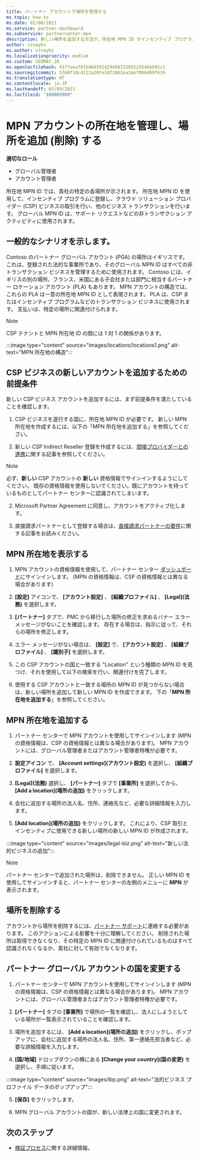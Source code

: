 ```yaml
---
title: パートナー アカウントで場所を管理する
ms.topic: how-to
ms.date: 02/08/2021
ms.service: partner-dashboard
ms.subservice: partnercenter-mpn
description: 新しい場所を追加する方法や、所在地 MPN ID がインセンティブ プログラム、CSP ビジネス、サブスクリプション、その他のトランザクションでどのように使用されるかについて説明します。
author: vinayks
ms.author: vinayks
ms.localizationpriority: medium
ms.custom: SEOMAY.20
ms.openlocfilehash: 41ffaeaf0fb46659142949872295523546bb91c1
ms.sourcegitcommit: 5768f10cd122a20fe3df3062ea34e7096d99f639
ms.translationtype: HT
ms.contentlocale: ja-JP
ms.lasthandoff: 02/09/2021
ms.locfileid: "100005909"
---
```

# <a name="manage-your-mpn-account-locations-and-add-delete-a-location"></a>MPN アカウントの所在地を管理し、場所を追加 (削除) する


**適切なロール**

- グローバル管理者
- アカウント管理者

所在地 MPN ID では、貴社の特定の各場所が示されます。 所在地 MPN ID を使用して、インセンティブ プログラムに登録し、クラウド ソリューション プロバイダー (CSP) ビジネスの取引を行い、他のビジネス トランザクションを行います。 グローバル MPN ID は、サポート リクエストなどの非トランザクション アクティビティに使用されます。

## <a name="the-following-is-a-typical-scenario"></a>一般的なシナリオを示します。

Contoso のパートナー グローバル アカウント (PGA) の場所はイギリスです。 これは、登録された法的な事業所であり、そのグローバル MPN ID はすべての非トランザクション ビジネスを管理するために使用されます。 Contoso には、イギリスの別の場所、フランス、米国にある子会社または部門に相当するパートナー ロケーション アカウント (PLA) もあります。 MPN アカウントの構造では、これらの PLA は一意の所在地 MPN ID として表現されます。 PLA は、CSP またはインセンティブ プログラムなどのトランザクション ビジネスに使用されます。 支払いは、特定の場所に関連付けられます。 

>[!NOTE]
>CSP テナントと MPN 所在地 ID の間には 1 対 1 の関係があります。

:::image type="content" source="images/locations/locations1.png" alt-text="MPN 所在地の構造":::

## <a name="prerequisites-in-order-to-add-a-new-account-for-a-csp-business"></a>CSP ビジネスの新しいアカウントを追加するための前提条件

新しい CSP ビジネス アカウントを追加するには、まず前提条件を満たしていることを確認します。

1. CSP ビジネスを遂行する国に、所在地 MPN ID が必要です。 新しい MPN 所在地を作成するには、以下の「MPN 所在地を追加する」を参照してください。
  
1. 新しい CSP Indirect Reseller 登録を作成するには、[間接プロバイダーとの連携](indirect-reseller-tasks-in-partner-center.md#get-started)に関する記事を参照してください。 

>[!NOTE] 
 >必ず、**新しい** CSP アカウントの **新しい** 資格情報でサインインするようにしてください。 既存の資格情報を使用しないでください。既にアカウントを持っているものとしてパートナー センターに認識されてしまいます。

2. Microsoft Partner Agreement に同意し、アカウントをアクティブ化します。

1. 直接請求パートナーとして登録する場合は、[直接請求パートナーの要件](direct-partner-new-requirements.md)に関する記事をお読みください。

## <a name="view-your-mpn-locations"></a>MPN 所在地を表示する

1. MPN アカウントの資格情報を使用して、パートナー センター [ダッシュボード](https://partner.microsoft.com/dashboard/home)にサインインします。 (MPN の資格情報は、CSP の資格情報とは異なる場合があります) 
 
1. **[設定]** アイコンで、 **[アカウント設定]** 、 **[組織プロファイル]** 、 **[Legal]\(法務\)** を選択します。 

1. **[パートナー]** タブで、PMC から移行した場所の修正を求めるバナー エラー メッセージがないことを確認します。 存在する場合は、指示に従って、それらの場所を修正します。 

3. エラー メッセージがない場合は、 **[設定]** で、 **[アカウント設定]** 、 **[組織プロファイル]** 、 **[識別子]** を選択します。

4. この CSP アカウントの国と一致する "Location" という種類の MPN ID を見つけ、それを使用して以下の検索を行い、関連付けを完了します。

5. 使用する CSP アカウントと一致する場所の MPN ID が見つからない場合は、新しい場所を追加して新しい MPN ID を作成できます。 下の「**MPN 所在地を追加する**」を参照してください。

## <a name="add-an-mpn-location"></a>MPN 所在地を追加する

1. パートナー センターで MPN アカウントを使用してサインインします (MPN の資格情報は、CSP の資格情報とは異なる場合があります)。 MPN アカウントには、グローバル管理者またはアカウント管理者特権が必要です。 

1. **設定アイコン** で、 **[Account settings]\(アカウント設定\)** を選択し、 **[組織プロファイル]** を選択します。

2. **[Legal]\(法務\)** 選択し、 **[パートナー]** タブで **[事業所]** を選択してから、 **[Add a location]\(場所の追加\)** をクリックします。

3. 会社に追加する場所の法人名、住所、連絡先など、必要な詳細情報を入力します。
 
1. **[Add location]\(場所の追加\)** をクリックします。 これにより、CSP 取引とインセンティブに使用できる新しい場所の新しい MPN ID が作成されます。

:::image type="content" source="images/legal-biz.png" alt-text="新しい法的ビジネスの追加":::

> [!NOTE]
> パートナー センターで追加された場所は、削除できません。 正しい MPN ID を使用してサインインすると、パートナー センターの左側のメニューに **MPN** が表示されます。

## <a name="delete-a-location"></a>場所を削除する

アカウントから場所を削除するには、[パートナー サポート](https://partner.microsoft.com/dashboard/support/servicerequests/create?stage=2&topicid=1af7f3a0-1757-3543-4b6a-c945c3ad187b)に連絡する必要があります。 このアクションによる影響を十分に理解してください。 削除された場所は取得できなくなり、その特定の MPN ID に関連付けられているものはすべて認識されなくなるか、貴社に対して有効でなくなります。

## <a name="change-country-of-partner-global-account"></a>パートナー グローバル アカウントの国を変更する 

1. パートナー センターで MPN アカウントを使用してサインインします (MPN の資格情報は、CSP の資格情報とは異なる場合があります)。 MPN アカウントには、グローバル管理者またはアカウント管理者特権が必要です。 

2. **[パートナー]** タブの **[事業所]** で場所の一覧を確認し、法人にしようとしている場所が一覧表示されていることを確認します。 
 
1. 場所を追加するには、 **[Add a location]\(場所の追加\)** をクリックし、ポップアップに、会社に追加する場所の法人名、住所、第一連絡先担当者など、必要な詳細情報を入力します。 
 
1. **[国/地域]** ドロップダウンの横にある **[Change your country]\(国の変更\)** を選択し、手順に従います。 

:::image type="content" source="images/lbp.png" alt-text="法的ビジネス プロファイル データのポップアップ":::

5. **[保存]** をクリックします。

6. MPN グローバル アカウントの国が、新しい法律上の国に変更されます。
  
## <a name="next-steps"></a>次のステップ

- [検証プロセス](verification-responses.md)に関する詳細情報。
